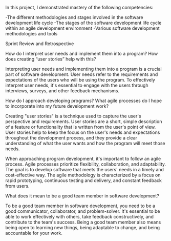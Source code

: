 In this project, I  demonstrated mastery of the following competencies:

-The different methodologies and stages involved in the software development life cycle
-The stages of the software development life cycle within an agile development environment
-Various software development methodologies and tools


Sprint Review and Retrospective

How do I interpret user needs and implement them into a program? How does creating “user stories” help with this?

Interpreting user needs and implementing them into a program is a crucial part of software development. User needs refer to the requirements and expectations of the users who will be using the program. To effectively interpret user needs, it's essential to engage with the users through interviews, surveys, and other feedback mechanisms.

How do I approach developing programs? What agile processes do I hope to incorporate into my future development work?

Creating "user stories" is a technique used to capture the user's perspective and requirements. User stories are a short, simple description of a feature or functionality that is written from the user's point of view. User stories help to keep the focus on the user's needs and expectations throughout the development process, and they provide a clear understanding of what the user wants and how the program will meet those needs.

When approaching program development, it's important to follow an agile process. Agile processes prioritize flexibility, collaboration, and adaptability. The goal is to develop software that meets the users' needs in a timely and cost-effective way. The agile methodology is characterized by a focus on rapid prototyping, continuous testing and delivery, and constant feedback from users.

What does it mean to be a good team member in software development?

To be a good team member in software development, you need to be a good communicator, collaborator, and problem-solver. It's essential to be able to work effectively with others, take feedback constructively, and contribute to the team's success. Being a good team member also means being open to learning new things, being adaptable to change, and being accountable for your work.

